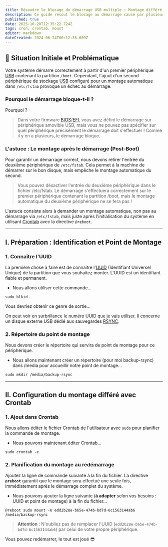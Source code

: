 ```yaml
---
title: Résoudre le blocage du démarrage USB multiple : Montage différé avec Crontab
description: Ce guide résout le blocage au démarrage causé par plusieurs disques USB. Retirez le montage du disque secondaire de /etc/fstab et planifiez son montage automatique après le boot via Crontab (@reboot) pour rétablir la fonction.
published: true
date: 2025-10-28T12:35:22.724Z
tags: cron, crontab, mount
editor: markdown
dateCreated: 2024-06-24T00:12:35.609Z
---
```


## 🚧 Situation Initiale et Problématique

Votre système démarre correctement à partir d'un premier périphérique [USB](https://fr.wikipedia.org/wiki/USB) contenant la partition `/boot`. Cependant, l'ajout d'un second périphérique de stockage [USB](https://fr.wikipedia.org/wiki/USB) configuré pour un montage automatique dans `/etc/fstab` provoque un échec au démarrage.

### Pourquoi le démarrage bloque-t-il ?

Pourquoi ?

> Dans votre firmware [BIOS](https://fr.wikipedia.org/wiki/BIOS_\(informatique\))/[EFI](https://fr.wikipedia.org/wiki/UEFI), vous avez défini le démarrage sur périphérique amovible USB, mais vous ne pouvez pas spécifier sur quel périphérique précisément le démarrage doit s'effectuer \! Comme il y en a plusieurs, le démarrage bloque.

### L'astuce : Le montage après le démarrage (Post-Boot)

Pour garantir un démarrage correct, nous devons retirer l'entrée du deuxième périphérique de `/etc/fstab`. Cela permet à la machine de démarrer sur le bon disque, mais empêche le montage automatique du second.

> Vous pouvez désactiver l'entrée du deuxième périphérique dans le fichier /etc/fstab. Le démarrage s'effectuera correctement sur le premier périphérique contenant la partition /boot, mais le montage automatique du deuxième périphérique ne se fera pas \!

L'astuce consiste alors à demander un montage automatique, non pas au démarrage via `/etc/fstab`, mais juste après l'initialisation du système en utilisant [Crontab](https://fr.wikipedia.org/wiki/Cron) avec la directive `@reboot`.

-----

## I. Préparation : Identification et Point de Montage

### 1\. Connaître l'UUID

La première chose à faire est de connaître l'[UUID](https://fr.wikipedia.org/wiki/Universally_unique_identifier) (Identifiant Universel Unique) de la partition que vous souhaitez monter. L'UUID est un identifiant fiable et permanent.

  - Nous allons utiliser cette commande…

<!-- end list -->

```plaintext
sudo blkid
```

Vous devriez obtenir ce genre de sortie…

On peut voir en surbrillance le numéro UUID que je vais utiliser. Il concerne un disque externe USB dédié aux sauvegardes [RSYNC](https://fr.wikipedia.org/wiki/Rsync).

### 2\. Répertoire du point de montage

Nous devons créer le répertoire qui servira de point de montage pour ce périphérique.

  - Nous allons maintenant créer un répertoire (pour moi backup-rsync) dans /media pour accueillir notre point de montage…

<!-- end list -->

```plaintext
sudo mkdir /media/backup-rsync
```

-----

## II. Configuration du montage différé avec Crontab

### 1\. Ajout dans Crontab

Nous allons éditer le fichier Crontab de l'utilisateur avec `sudo` pour planifier la commande de montage.

  - Nous pouvons maintenant éditer Crontab…

<!-- end list -->

```plaintext
sudo crontab -e
```

### 2\. Planification du montage au redémarrage

Ajoutez la ligne de commande suivante à la fin du fichier. La directive **`@reboot`** garantit que le montage sera effectué une seule fois, immédiatement après le démarrage complet du système.

  - Nous pouvons ajouter la ligne suivante (**à adapter** selon vos besoins : UUID et point de montage) à la fin du fichier…

<!-- end list -->

```plaintext
@reboot sudo mount -U edd2b28e-b65e-474b-bd7d-6c1563144ab6 /media/backup-rsync
```

> **Attention :** N'oubliez pas de remplacer l'UUID (`edd2b28e-b65e-474b-bd7d-6c1563144ab6`) par celui de votre propre périphérique.

Vous pouvez redémarrer, le tout est joué 😎